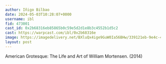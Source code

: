 ```yaml
---
author: Iñigo Bilbao
date: 2024-05-03T10:28:07+0000
username: ibl
fid: 473001
cast_id: 0x2b68316eb85865b0c59e5d2d1e8b3c4552b1d5c2
cast: https://warpcast.com/ibl/0x2b68316e
image: https://imagedelivery.net/BXluQx4ige9GuW0Ia56BHw/339121eb-9e4c-46a8-330f-511ee0efda00/original
layout: post
---
```

American Grotesque: The Life and Art of William Mortensen. (2014)  

<img src='https://imagedelivery.net/BXluQx4ige9GuW0Ia56BHw/339121eb-9e4c-46a8-330f-511ee0efda00/original' alt='' referrerpolicy='no-referrer'/>